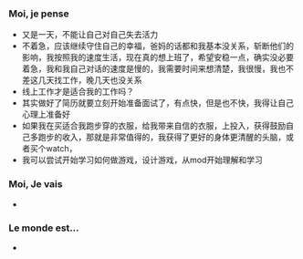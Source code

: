 ### Moi, je pense
- 又是一天，不能让自己对自己失去活力
- 不着急，应该继续守住自己的幸福，爸妈的话都和我基本没关系，斩断他们的影响，我按照我的速度生活，现在真的想上班了，希望安稳一点，确实没必要着急，我和我自己对话的速度是慢的，我需要时间来想清楚，我很慢，我也不差这几天找工作，晚几天也没关系
- 线上工作才是适合我的工作吗？
- 其实做好了简历就要立刻开始准备面试了，有点快，但是也不快，我得让自己心理上准备好
- 如果我在买适合我跑步穿的衣服，给我带来自信的衣服，上投入，获得鼓励自己多跑步的收入，那就是非常值得的，我获得了更好的身体更清醒的头脑，或者买个watch，
- 我可以尝试开始学习如何做游戏，设计游戏，从mod开始理解和学习



### Moi, Je vais
- 



### Le monde est...
- 